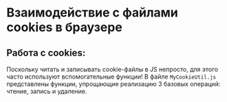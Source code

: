 # Взаимодействие с файлами cookies в браузере

## Работа с cookies:

Поскольку читать и записывать cookie-файлы в JS непросто, для этого часто используют вспомогательные функции!
В файле `MyCookieUtil.js` представлены функции, упрощающие реализацию 3 базовых операций: чтение, запись и удаление.
